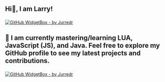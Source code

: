 <h2 align="left">Hi👋, I am Larry!</h2>

###

[![GitHub WidgetBox - by Jurredr](https://github-widgetbox.vercel.app/api/profile?username=Larry000&data=followers,repositories,stars,commits)](https://github.com/Jurredr/github-widgetbox)

###

<h2 align="left">👋 I am currently mastering/learning LUA, JavaScript (JS), and Java. Feel free to explore my GitHub profile to see my latest projects and contributions.</h2>

###

[![GitHub WidgetBox - by Jurredr](https://github-widgetbox.vercel.app/api/skills?languages=lua,js,java)](https://github.com/Jurredr/github-widgetbox)

###
